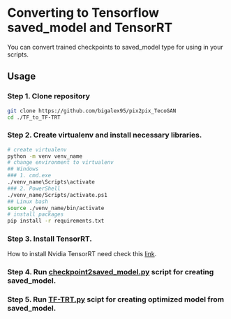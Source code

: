 # Converting to Tensorflow saved_model and TensorRT
You can convert trained checkpoints to saved_model type for using in your scripts.

## Usage

### Step 1. Clone repository
```bash
git clone https://github.com/bigalex95/pix2pix_TecoGAN
cd ./TF_to_TF-TRT
```
### Step 2. Create virtualenv and install necessary libraries.
```bash
# create virtualenv
python -m venv venv_name
# change environment to virtualenv
## Windows 
### 1. cmd.exe
./venv_name\Scripts\activate
### 2. PowerShell
./venv_name/Scripts/activate.ps1
## Linux bash
source ./venv_name/bin/activate
# install packages
pip install -r requirements.txt
```
### Step 3. Install TensorRT.

How to install Nvidia TensorRT need check this [link](https://docs.nvidia.com/deeplearning/tensorrt/install-guide/index.html).

### Step 4. Run [checkpoint2saved_model.py](./checkpoint2saved_model.py) script for creating saved_model.
### Step 5. Run [TF-TRT.py](./TF-TRT.py) scipt for creating optimized model from saved_model.